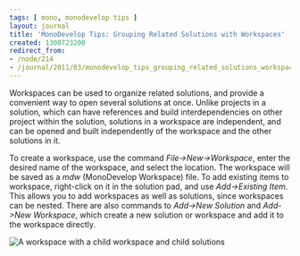 ```yaml
---
tags: [ mono, monodevelop tips ]
layout: journal
title: 'MonoDevelop Tips: Grouping Related Solutions with Workspaces'
created: 1300723200
redirect_from:
- /node/214
- /journal/2011/03/monodevelop_tips_grouping_related_solutions_workspaces
---
```

Workspaces can be used to organize related solutions, and provide a convenient
way to open several solutions at once. Unlike projects in a solution, which can
have references and build interdependencies on other project within the
solution, solutions in a workspace are independent, and can be opened and built
independently of the workspace and the other solutions in it.<!--break-->

To create a workspace, use the command _File->New->Workspace_, enter the desired
name of the workspace, and select the location. The workspace will be saved as a
_mdw_ (MonoDevelop Workspace) file. To add existing items to workspace,
right-click on it in the solution pad, and use _Add->Existing Item_. This allows
you to add workspaces as well as solutions, since workspaces can be nested.
There are also commands to _Add->New Solution_ and _Add->New Workspace_, which
create a new solution or workspace and add it to the workspace directly.

![A workspace with a child workspace and child
solutions](/files/images/md-tips/workspaces-monodevelop.png)